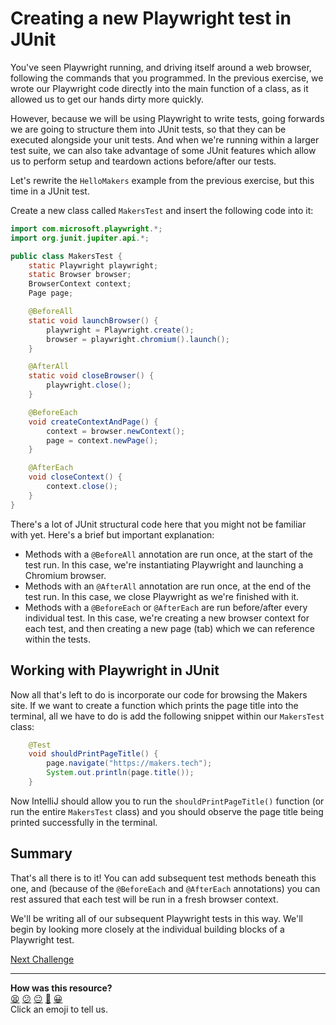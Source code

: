 # Creating a new Playwright test in JUnit

You've seen Playwright running, and driving itself around a web browser, 
following the commands that you programmed. In the previous exercise, we 
wrote our Playwright code directly into the main function of a class, as it 
allowed us to get our hands dirty more quickly. 

However, because we will be using Playwright to write tests, going forwards 
we are going to structure them into JUnit tests, so that they can be executed 
alongside your unit tests. And when we're running within a larger test suite, 
we can also take advantage of some JUnit features which allow us to perform 
setup and teardown actions before/after our tests.

<!-- OMITTED -->

Let's rewrite the `HelloMakers` example from the previous exercise, but this 
time in a JUnit test.

Create a new class called `MakersTest` and insert the following code into it:

```java
import com.microsoft.playwright.*;
import org.junit.jupiter.api.*;

public class MakersTest {
    static Playwright playwright;
    static Browser browser;
    BrowserContext context;
    Page page;

    @BeforeAll
    static void launchBrowser() {
        playwright = Playwright.create();
        browser = playwright.chromium().launch();
    }

    @AfterAll
    static void closeBrowser() {
        playwright.close();
    }

    @BeforeEach
    void createContextAndPage() {
        context = browser.newContext();
        page = context.newPage();
    }

    @AfterEach
    void closeContext() {
        context.close();
    }
}
```

There's a lot of JUnit structural code here that you might not be familiar 
with yet. Here's a brief but important explanation:

* Methods with a `@BeforeAll` annotation are run once, at the start of the 
test run. In this case, we're instantiating Playwright and launching a
Chromium browser.
* Methods with an `@AfterAll` annotation are run once, at the end of the
test run. In this case, we close Playwright as we're finished with it.
* Methods with a `@BeforeEach` or `@AfterEach` are run before/after every 
individual test. In this case, we're creating a new browser context for each 
test, and then creating a new page (tab) which we can reference within the 
tests.

## Working with Playwright in JUnit

Now all that's left to do is incorporate our code for browsing the Makers 
site. If we want to create a function which prints the page title into the 
terminal, all we have to do is add the following snippet within our 
`MakersTest` class:

```java
    @Test
    void shouldPrintPageTitle() {
        page.navigate("https://makers.tech");
        System.out.println(page.title());
    }
```

Now IntelliJ should allow you to run the `shouldPrintPageTitle()` function 
(or run the entire `MakersTest` class) and you should observe the page title 
being printed successfully in the terminal.

## Summary

That's all there is to it! You can add subsequent test methods beneath this 
one, and (because of the `@BeforeEach` and `@AfterEach` annotations) you 
can rest assured that each test will be run in a fresh browser context.

We'll be writing all of our subsequent Playwright tests in this way. We'll 
begin by looking more closely at the individual building blocks of a 
Playwright test.

[Next Challenge](04_locators.md)

<!-- BEGIN GENERATED SECTION DO NOT EDIT -->

---

**How was this resource?**  
[😫](https://airtable.com/shrUJ3t7KLMqVRFKR?prefill_Repository=makersacademy%2Fjava-fundamentals-with-intellij&prefill_File=playwright%2F03_playwright_in_junit.md&prefill_Sentiment=😫) [😕](https://airtable.com/shrUJ3t7KLMqVRFKR?prefill_Repository=makersacademy%2Fjava-fundamentals-with-intellij&prefill_File=playwright%2F03_playwright_in_junit.md&prefill_Sentiment=😕) [😐](https://airtable.com/shrUJ3t7KLMqVRFKR?prefill_Repository=makersacademy%2Fjava-fundamentals-with-intellij&prefill_File=playwright%2F03_playwright_in_junit.md&prefill_Sentiment=😐) [🙂](https://airtable.com/shrUJ3t7KLMqVRFKR?prefill_Repository=makersacademy%2Fjava-fundamentals-with-intellij&prefill_File=playwright%2F03_playwright_in_junit.md&prefill_Sentiment=🙂) [😀](https://airtable.com/shrUJ3t7KLMqVRFKR?prefill_Repository=makersacademy%2Fjava-fundamentals-with-intellij&prefill_File=playwright%2F03_playwright_in_junit.md&prefill_Sentiment=😀)  
Click an emoji to tell us.

<!-- END GENERATED SECTION DO NOT EDIT -->
